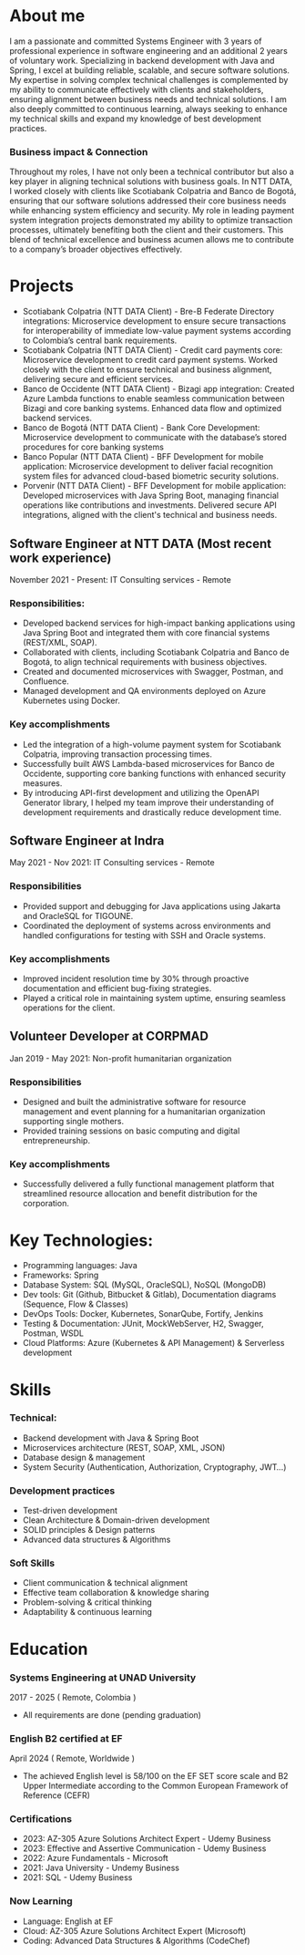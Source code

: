 # About me
I am a passionate and committed Systems Engineer with 3 years of professional experience in software engineering and an additional 2 years of voluntary work. Specializing in backend development with Java and Spring, I excel at building reliable, scalable, and secure software solutions. My expertise in solving complex technical challenges is complemented by my ability to communicate effectively with clients and stakeholders, ensuring alignment between business needs and technical solutions. I am also deeply committed to continuous learning, always seeking to enhance my technical skills and expand my knowledge of best development practices.

### Business impact & Connection
Throughout my roles, I have not only been a technical contributor but also a key player in aligning technical solutions with business goals. In NTT DATA, I worked closely with clients like Scotiabank Colpatria and Banco de Bogotá, ensuring that our software solutions addressed their core business needs while enhancing system efficiency and security. My role in leading payment system integration projects demonstrated my ability to optimize transaction processes, ultimately benefiting both the client and their customers. This blend of technical excellence and business acumen allows me to contribute to a company’s broader objectives effectively.

# Projects
- Scotiabank Colpatria (NTT DATA Client) - Bre-B Federate Directory integrations: Microservice development to ensure secure transactions for interoperability of immediate low-value payment systems according to Colombia’s central bank requirements.
- Scotiabank Colpatria (NTT DATA Client) - Credit card payments core: Microservice development to credit card payment systems. Worked closely with the client to ensure technical and business alignment, delivering secure and efficient services.
- Banco de Occidente (NTT DATA Client) - Bizagi app integration: Created Azure Lambda functions to enable seamless communication between Bizagi and core banking systems. Enhanced data flow and optimized backend services.
- Banco de Bogotá (NTT DATA Client) - Bank Core Development: Microservice development to communicate with the database’s stored procedures for core banking systems
- Banco Popular (NTT DATA Client) - BFF Development for mobile application: Microservice development to deliver facial recognition system files for advanced cloud-based biometric security solutions.
- Porvenir (NTT DATA Client) - BFF Development for mobile application: Developed microservices with Java Spring Boot, managing financial operations like contributions and investments. Delivered secure API integrations, aligned with the client's technical and business needs.

## Software Engineer at NTT DATA (Most recent work experience)
November 2021 - Present: IT Consulting services - Remote

### Responsibilities:
- Developed backend services for high-impact banking applications using Java Spring Boot and integrated them with core financial systems (REST/XML, SOAP).
- Collaborated with clients, including Scotiabank Colpatria and Banco de Bogotá, to align technical requirements with business objectives.
- Created and documented microservices with Swagger, Postman, and Confluence.
- Managed development and QA environments deployed on Azure Kubernetes using Docker.

### Key accomplishments
- Led the integration of a high-volume payment system for Scotiabank Colpatria, improving transaction processing times.
- Successfully built AWS Lambda-based microservices for Banco de Occidente, supporting core banking functions with enhanced security measures.
- By introducing API-first development and utilizing the OpenAPI Generator library, I helped my team improve their understanding of development requirements and drastically reduce development time.

## Software Engineer at Indra
May 2021 - Nov 2021:  IT Consulting services - Remote

### Responsibilities
- Provided support and debugging for Java applications using Jakarta and OracleSQL for TIGOUNE.
- Coordinated the deployment of systems across environments and handled configurations for testing with SSH and Oracle systems.

### Key accomplishments
- Improved incident resolution time by 30% through proactive documentation and efficient bug-fixing strategies.
- Played a critical role in maintaining system uptime, ensuring seamless operations for the client.

## Volunteer Developer at CORPMAD
Jan 2019 - May 2021: Non-profit humanitarian organization

### Responsibilities
- Designed and built the administrative software for resource management and event planning for a humanitarian organization supporting single mothers.
- Provided training sessions on basic computing and digital entrepreneurship.

### Key accomplishments
- Successfully delivered a fully functional management platform that streamlined resource allocation and benefit distribution for the corporation.

# Key Technologies:
- Programming languages: Java
- Frameworks: Spring
- Database System: SQL (MySQL, OracleSQL), NoSQL (MongoDB)
- Dev tools: Git (Github, Bitbucket & Gitlab), Documentation diagrams (Sequence, Flow & Classes)
- DevOps Tools: Docker, Kubernetes, SonarQube, Fortify, Jenkins
- Testing & Documentation: JUnit, MockWebServer, H2, Swagger, Postman, WSDL
- Cloud Platforms: Azure (Kubernetes & API Management) & Serverless development

# Skills
### Technical:
- Backend development with Java & Spring Boot
- Microservices architecture (REST, SOAP, XML, JSON)
- Database design & management
- System Security (Authentication, Authorization, Cryptography, JWT…)

### Development practices
- Test-driven development
- Clean Architecture & Domain-driven development
- SOLID principles & Design patterns
- Advanced data structures & Algorithms

### Soft Skills
- Client communication & technical alignment
- Effective team collaboration & knowledge sharing
- Problem-solving & critical thinking
- Adaptability & continuous learning

# Education
### Systems Engineering at UNAD University
2017 - 2025 ( Remote, Colombia )
- All requirements are done (pending graduation)

### English B2 certified at EF
April 2024 ( Remote, Worldwide )
- The achieved English level is 58/100 on the EF SET score scale and B2 Upper Intermediate according to the Common European Framework of Reference (CEFR)

### Certifications
- 2023: AZ-305 Azure Solutions Architect Expert - Udemy Business
- 2023: Effective and Assertive Communication - Udemy Business
- 2022: Azure Fundamentals - Microsoft
- 2021: Java University - Undemy Business
- 2021: SQL - Udemy Business

### Now Learning
- Language: English at EF
- Cloud: AZ-305 Azure Solutions Architect Expert (Microsoft)
- Coding: Advanced Data Structures & Algorithms (CodeChef)
